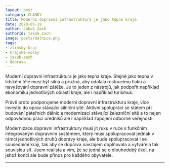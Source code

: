 ```yaml
---
layout: post
category: CLANKY
title: Moderní dopravní infrastruktura je jako tepna kraje
date: 2020-05-19
author: Jakub Zach
authorId: jakub.zach 
image: posts/dalnice.png
tags: 
- zlinsky-kraj 
- krajske-volby 
- jakub-zach 
- doprava
---
```


Moderní dopravní infrastruktura je jako tepna kraje. Stejně jako tepna v lidském těle musí být silná a pružná, aby odolala rostoucímu tlaku a navyšování dopravní zátěže. Je to jeden z nástrojů, jak podpořit například ekonomiku jednotlivých oblastí kraje, ale i například turismus.  

Právě proto podporujeme moderní dopravní infrastrukturu kraje, více investic do oprav stávající silniční sítě. Aktivní spolupráci se státem při budování páteřních dálnic a modernizací stávající železniční sítě a to nejen odpovědnou prací úředníků ale i například zapojení odborné veřejnosti. 

Modernizace dopravní infrastruktury musí jít ruku v ruce s funkčním integrovaným dopravním systémem, který musí spolupracovat jednak v rámci jednotlivých druhů dopravy kraje, ale bude spolupracovat i se sousedními kraji, tak aby se doprava navzájem doplňovala a vytvářela tak souvislou síť. Jsem realista a vím, že se jedná se o dlouhodobý úkol, na jehož konci ale bude přínos pro každého obyvatele. 

---
